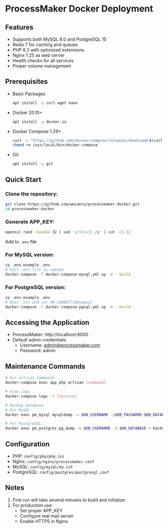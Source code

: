 # ProcessMaker Docker Deployment

## Features
- Supports both MySQL 8.0 and PostgreSQL 15
- Redis 7 for caching and queues
- PHP 8.2 with optimized extensions
- Nginx 1.25 as web server
- Health checks for all services
- Proper volume management

## Prerequisites
- Basic Packages
  ```bash
  apt install -y curl wget nano
  ```
- Docker 20.10+ 
  ```bash
  apt install -y docker.io
  ```
- Docker Compose 1.29+ 
  ```bash
  curl -L "https://github.com/docker/compose/releases/download/$(curl -s https://api.github.com/repos/docker/compose/releases/latest | grep 'tag_name' | cut -d'"' -f4)/docker-compose-$(uname -s)-$(uname -m)" -o /usr/local/bin/docker-compose
  chmod +x /usr/local/bin/docker-compose
  ```
- Git
  ```bash
  apt install -y git
  ```
## Quick Start
### Clone the repository:
```bash
git clone https://github.com/wecanco/processmaker-docker.git
cd processmaker-docker
```
### Generate APP_KEY:
```bash
openssl rand -base64 32 | sed 's/[+/=]/_/g' | cut -c1-32
```
Add to `.env` file

### For MySQL version:
```bash
cp .env.example .env
# Edit .env file as needed
docker-compose -f docker-compose-mysql.yml up -d --build
```

### For PostgreSQL version:
```bash
cp .env.example .env
# Edit .env and set DB_CONNECTION=pgsql
docker-compose -f docker-compose-pgsql.yml up -d --build
```

## Accessing the Application
- ProcessMaker: http://localhost:8000
- Default admin credentials:
    - Username: admin@processmaker.com
    - Password: admin

## Maintenance Commands
```bash
# Run artisan commands
docker-compose exec app php artisan [command]

# View logs
docker-compose logs -f [service]

# Backup database
# For MySQL:
docker exec pm_mysql mysqldump -u $DB_USERNAME -p$DB_PASSWORD $DB_DATABASE > backup.sql

# For PostgreSQL:
docker exec pm_postgres pg_dump -U $DB_USERNAME -d $DB_DATABASE > backup.sql
```

## Configuration
- PHP: `config/php/php.ini`
- Nginx: `config/nginx/processmaker.conf`
- MySQL: `config/mysql/my.cnf`
- PostgreSQL: `config/postgres/postgresql.conf`

## Notes
1. First run will take several minutes to build and initialize
2. For production use:
    - Set proper APP_KEY
    - Configure real mail server
    - Enable HTTPS in Nginx

